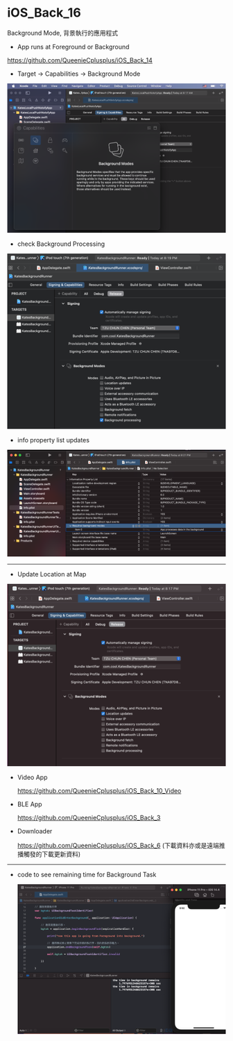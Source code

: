 # iOS_Back_16
Background Mode, 背景執行的應用程式

* App runs at Foreground or Background

https://github.com/QueenieCplusplus/iOS_Back_14

* Target -> Capabilities -> Background Mode

 ![](https://raw.githubusercontent.com/QueenieCplusplus/iOS_Back_16/main/Background%20Mode.png)
 
* check Background Processing

 ![](https://raw.githubusercontent.com/QueenieCplusplus/iOS_Back_16/main/background%20processing.png)
 
* info property list updates

 ![](https://raw.githubusercontent.com/QueenieCplusplus/iOS_Back_16/main/info%20property%20list%20updates.png)

----------------------------------------------


* Update Location at Map

 ![](https://raw.githubusercontent.com/QueenieCplusplus/iOS_Back_16/main/background%20check.png)
 
* Video App

  https://github.com/QueenieCplusplus/iOS_Back_10_Video
  
* BLE App

  https://github.com/QueenieCplusplus/iOS_Back_3
  
* Downloader

  https://github.com/QueenieCplusplus/iOS_Back_6 (下載資料亦或是遠端推播觸發的下載更新資料)

----------------------------------------------

* code to see remaining time for Background Task

  ![](https://raw.githubusercontent.com/QueenieCplusplus/iOS_Back_16/main/UIBackgroundTask.png)
 

